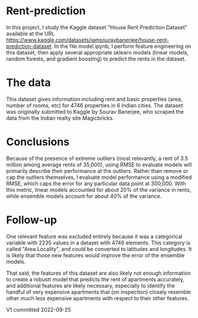 # Rent-prediction

In this project, I study the Kaggle dataset "House Rent Prediction Dataset" available at the URL
https://www.kaggle.com/datasets/iamsouravbanerjee/house-rent-prediction-dataset.
In the file model.ipynb, I perform feature engineering on this dataset, then apply several
appropriate sklearn models (linear models, random forests, and gradient boosting) to predict
the rents in the dataset.

# The data
This dataset gives information including rent and basic properties (area, number of rooms, etc) for 
4746 properties in 6 Indian cities. The dataset was originally submitted to Kaggle by Sourav
Banerjee, who scraped the data from the Indian realty site Magicbricks.

# Conclusions

Because of the presence of extreme outliers (most relevantly, a rent of 3.5 million among 
average rents of 35,000), using RMSE to evaluate models will primarily describe their
performance at the outliers. Rather than remove or cap the outliers themselves, I evaluate model
performance using a modified RMSE, which caps the error for any particular data point at 300,000.
With this metric, linear models accounted for about 20% of the variance in rents, while
ensemble models account for about 40% of the variance.

# Follow-up

One relevant feature was excluded entirely because it was a categorical variable with 2235 values
in a dataset with 4746 elements. This category is called "Area Locality", and could be converted
to latitudes and longitudes. It is likely that those new features would improve the error
of the ensemble models. 

That said, the features of this dataset are also likely not enough information to create a robustt model 
that predicts the rent of apartments accurately, and additional features are likely necessary,
especially to identify the handful of very expensive apartments that (on inspection) closely resemble
other much less expensive apartments with respect to their other features.

V1 committed 2022-09-25
